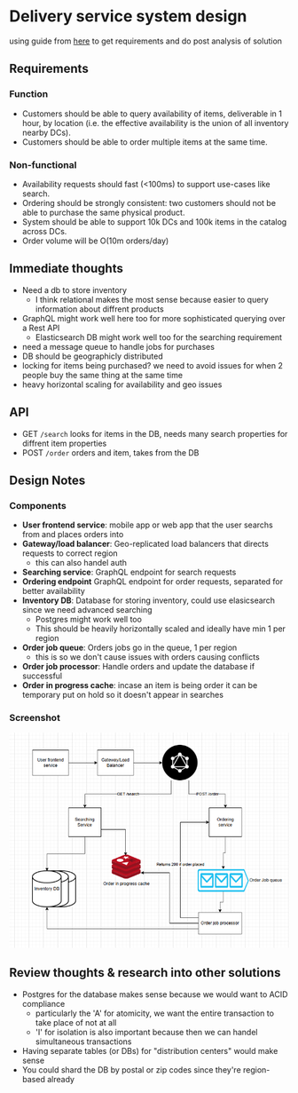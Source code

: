 # Delivery service system design

using guide from [here](https://www.hellointerview.com/learn/system-design/problem-breakdowns/gopuff) to get requirements and do post analysis of solution

## Requirements

### Function

- Customers should be able to query availability of items, deliverable in 1 hour, by location (i.e. the effective availability is the union of all inventory nearby DCs).
- Customers should be able to order multiple items at the same time.

### Non-functional

- Availability requests should fast (<100ms) to support use-cases like search.
- Ordering should be strongly consistent: two customers should not be able to purchase the same physical product.
- System should be able to support 10k DCs and 100k items in the catalog across DCs.
- Order volume will be O(10m orders/day)

## Immediate thoughts

- Need a db to store inventory 
  - I think relational makes the most sense because easier to query information about diffrent products
- GraphQL might work well here too for more sophisticated querying over a Rest API
  - Elasticsearch DB might work well too for the searching requirement
- need a message queue to handle jobs for purchases
- DB should be geographicly distributed
- locking for items being purchased? we need to avoid issues for when 2 people buy the same thing at the same time
- heavy horizontal scaling for availability and geo issues

## API

- GET `/search` looks for items in the DB, needs many search properties for diffrent item properties
- POST `/order` orders and item, takes from the DB

## Design Notes

### Components

- **User frontend service**: mobile app or web app that the user searchs from and places orders into 
- **Gateway/load balancer**: Geo-replicated load balancers that directs requests to correct region
   - this can also handel auth
- **Searching service**: GraphQL endpoint for search requests
- **Ordering endpoint** GraphQL endpoint for order requests, separated for better availability
- **Inventory DB**: Database for storing inventory, could use elasicsearch since we need advanced searching
  - Postgres might work well too
  - This should be heavily horizontally scaled and ideally have min 1 per region
- **Order job queue**: Orders jobs go in the queue, 1 per region
  - this is so we don't cause issues with orders causing conflicts
- **Order job processor**: Handle orders and update the database if successful
- **Order in progress cache**: incase an item is being order it can be temporary put on hold so it doesn't appear in searches

### Screenshot
![img.png](img.png)

## Review thoughts & research into other solutions

- Postgres for the database makes sense because we would want to ACID compliance
  - particularly the 'A' for atomicity, we want the entire transaction to take place of not at all
  - 'I' for isolation is also important because then we can handel simultaneous transactions
- Having separate tables (or DBs) for "distribution centers" would make sense
- You could shard the DB by postal or zip codes since they're region-based already